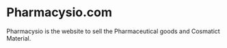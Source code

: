 # Pharmacysio.com
Pharmacysio is the website to sell the Pharmaceutical goods and Cosmatict Material.
